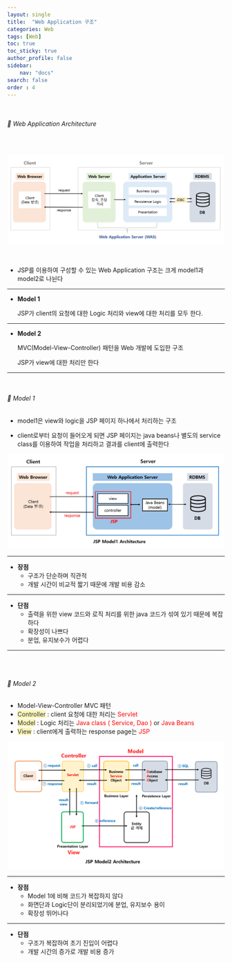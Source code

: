 ```yaml
---
layout: single
title:  "Web Application 구조"
categories: Web
tags: [Web]
toc: true
toc_sticky: true
author_profile: false
sidebar:
    nav: "docs"
search: false
order : 4
---
```


<br>

###### 🚥 Web Application Architecture

<br>

![image-20220405231512375](../../images/db/2022-04-01-be/image-20220405231512375.png)

<br>

- JSP를 이용하여 구성할 수 있는 Web Application 구조는 크게 model1과 model2로 나뉜다

-------------

- **Model 1**

  JSP가 client의 요청에 대한 Logic 처리와 view에 대한 처리를 모두 한다.

-----------

- **Model 2**

  MVC(Model-View-Controller) 패턴을 Web 개발에 도입한 구조

  JSP가 view에 대한 처리만 한다

------------

<br>

###### 🚥 Model 1

- model1은 view와 logic을 JSP 페이지 하나에서 처리하는 구조

- client로부터 요청이 들어오게 되면 JSP 페이지는 java beans나 별도의 service class를 이용하여 작업을 처리하고 결과를 client에 출력한다

![image-20220405234156298](../../images/db/2022-04-01-be/image-20220405234156298.png)



-------------

- **장점**
  - 구조가 단순하며 직관적
  - 개발 시간이 비교적 짧기 때문에 개발 비용 감소

---------------

- **단점**
  - 출력을 위한 view 코드와 로직 처리를 위한 java 코드가 섞여 있기 때문에 복잡하다
  - 확장성이 나쁘다
  - 분업, 유지보수가 어렵다

------------

<br><br>

###### 🚥 Model 2

- Model-View-Controller MVC 패턴
- <span style="color:#2d3748;background-color:#fff5b1">Controller</span> : client 요청에 대한 처리는 <span style="color:red">Servlet</span>
- <span style="color:#2d3748;background-color:#fff5b1">Model</span> : Logic 처리는 <span style="color:red">Java class ( Service, Dao )</span> or <span style="color:red">Java Beans </span> 
- <span style="color:#2d3748;background-color:#fff5b1">View</span> : client에게 출력하는 response page는 <span style="color:red">JSP</span>

![image-20220406032229626](../../images/db/2022-04-01-be/image-20220406032229626.png)

-------------

- **장점**
  - Model 1에 비해 코드가 복잡하지 않다
  - 화면단과 Logic단이 분리되었기에 분업, 유지보수 용이
  - 확장성 뛰어나다

---------------

- **단점**
  - 구조가 복잡하여 초기 진입이 어렵다
  - 개발 시간의 증가로 개발 비용 증가
